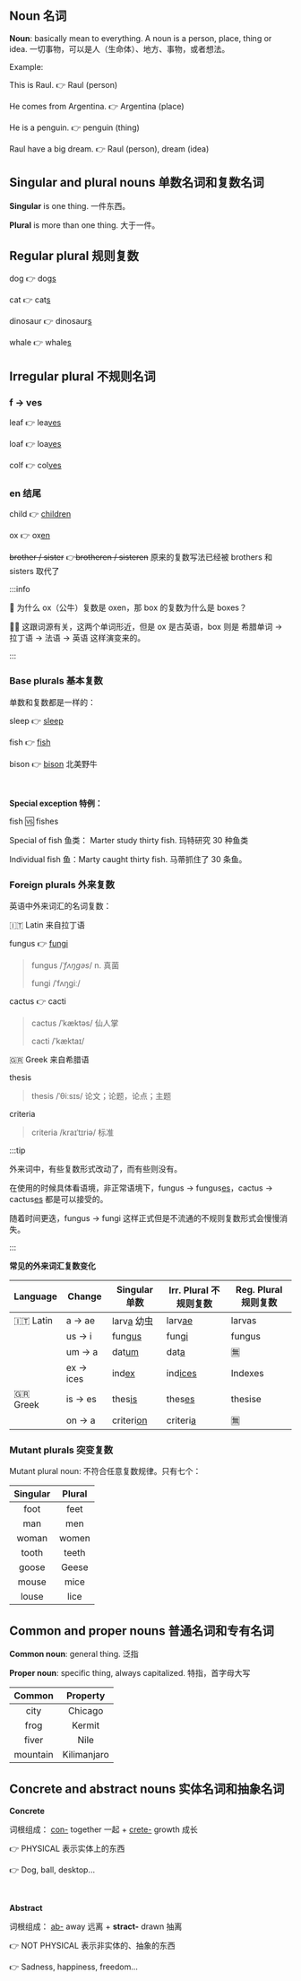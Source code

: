 ## Noun 名词

**Noun**: basically mean to everything. A noun is a person, place, thing or idea. 一切事物，可以是人（生命体）、地方、事物，或者想法。

Example:

This is Raul. 👉 Raul (person)

He comes from Argentina. 👉 Argentina (place)

He is a penguin. 👉 penguin (thing)

Raul have a big dream. 👉 Raul (person), dream (idea)



## Singular and plural nouns 单数名词和复数名词

**Singular** is one thing. 一件东西。

**Plural** is more than one thing. 大于一件。



## Regular plural 规则复数

dog 👉 dog<u>s</u>

cat 👉 cat<u>s</u>

dinosaur 👉 dinosaur<u>s</u> 

whale 👉 whale<u>s</u>



## Irregular plural 不规则名词

### f → ves

leaf 👉 lea<u>ves</u>

loaf 👉 loa<u>ves</u>

colf 👉 col<u>ves</u>



### en 结尾

child 👉 <u>children</u>

ox 👉 ox<u>en</u>

~~brother / sister~~ 👉~~brotheren / sisteren~~ 原来的复数写法已经被 brothers 和 sisters 取代了

:::info

🙋 为什么 ox（公牛）复数是 oxen，那 box 的复数为什么是 boxes？

👩‍🏫 这跟词源有关，这两个单词形近，但是 ox 是古英语，box 则是 希腊单词 → 拉丁语 → 法语 → 英语 这样演变来的。

:::



### Base plurals 基本复数

单数和复数都是一样的：

sleep 👉 <u>sleep</u>

fish 👉 <u>fish</u>

bison 👉 <u>bison</u> 北美野牛

<br />

**Special exception 特例：**

fish 🆚 fishes

Special of fish 鱼类： Marter study thirty fish. 玛特研究 30 种鱼类

Individual fish 鱼：Marty caught thirty fish. 马蒂抓住了 30 条鱼。



### Foreign plurals 外来复数

英语中外来词汇的名词复数：

🇮🇹 Latin 来自拉丁语

fungus 👉 <u>fungi</u>

> fungus /*ˈfʌŋɡəs*/ n. 真菌
>
> fungi /ˈfʌŋɡiː/

cactus 👉 cacti

> cactus /ˈkæktəs/ 仙人掌
>
> cacti /ˈkæktaɪ/

🇬🇷 Greek 来自希腊语

thesis

> thesis /ˈθiːsɪs/ 论文；论题，论点；主题

criteria

> criteria /kraɪˈtɪriə/ 标准



:::tip

外来词中，有些复数形式改动了，而有些则没有。

在使用的时候具体看语境，非正常语境下，fungus → fungus<u>es</u>，cactus → cactus<u>es</u> 都是可以接受的。

随着时间更迭，fungus → fungi 这样正式但是不流通的不规则复数形式会慢慢消失。

:::



**常见的外来词汇复数变化**

| Language | Change    | Singular 单数     | Irr. Plural 不规则复数 | Reg. Plural 规则复数 |
| -------- | --------- | ----------------- | ---------------------- | -------------------- |
| 🇮🇹 Latin | a → ae    | larv<u>a</u> 幼虫 | larv<u>ae</u>          | larvas               |
|          | us → i    | fung<u>us</u>     | fung<u>i</u>           | fungus               |
|          | um → a    | dat<u>um</u>      | dat<u>a</u>            | 🈚️                    |
|          | ex → ices | ind<u>ex</u>      | ind<u>ices</u>         | Indexes              |
| 🇬🇷 Greek | is → es   | thes<u>is</u>     | thes<u>es</u>          | thesise              |
|          | on → a    | criteri<u>on</u>  | criteri<u>a</u>        | 🈚️                    |



### Mutant plurals 突变复数

Mutant plural noun: 不符合任意复数规律。只有七个：

| Singular | Plural |
| :------: | :----: |
|   foot   |  feet  |
|   man    |  men   |
|  woman   | women  |
|  tooth   | teeth  |
|  goose   | Geese  |
|  mouse   |  mice  |
|  louse   |  lice  |



## Common and proper nouns 普通名词和专有名词

**Common noun**: general thing. 泛指

**Proper noun**: specific thing, always capitalized. 特指，首字母大写

|  Common  |  Property   |
| :------: | :---------: |
|   city   |   Chicago   |
|   frog   |   Kermit    |
|  fiver   |    Nile     |
| mountain | Kilimanjaro |



## Concrete and abstract nouns 实体名词和抽象名词

**Concrete**

词根组成： <u>con-</u> together 一起 + <u>crete-</u> growth 成长 

👉 PHYSICAL 表示实体上的东西

👉 Dog, ball, desktop...

<br />

**Abstract**

词根组成： <u>ab-</u> away 远离 + **stract-** drawn 抽离 

👉 NOT PHYSICAL 表示非实体的、抽象的东西

👉 Sadness, happiness, freedom...













